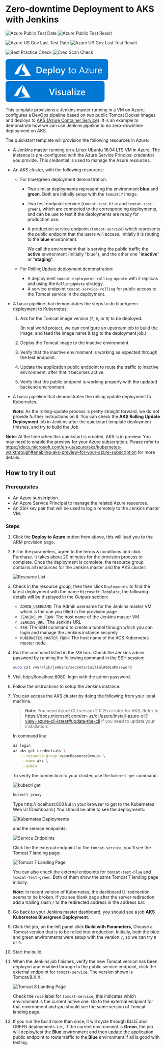 # Zero-downtime Deployment to AKS with Jenkins

![Azure Public Test Date](https://azurequickstartsservice.blob.core.windows.net/badges/301-jenkins-aks-zero-downtime-deployment/PublicLastTestDate.svg)
![Azure Public Test Result](https://azurequickstartsservice.blob.core.windows.net/badges/301-jenkins-aks-zero-downtime-deployment/PublicDeployment.svg)

![Azure US Gov Last Test Date](https://azurequickstartsservice.blob.core.windows.net/badges/301-jenkins-aks-zero-downtime-deployment/FairfaxLastTestDate.svg)
![Azure US Gov Last Test Result](https://azurequickstartsservice.blob.core.windows.net/badges/301-jenkins-aks-zero-downtime-deployment/FairfaxDeployment.svg)

![Best Practice Check](https://azurequickstartsservice.blob.core.windows.net/badges/301-jenkins-aks-zero-downtime-deployment/BestPracticeResult.svg)
![Cred Scan Check](https://azurequickstartsservice.blob.core.windows.net/badges/301-jenkins-aks-zero-downtime-deployment/CredScanResult.svg)

[![Deploy To Azure](https://raw.githubusercontent.com/Azure/azure-quickstart-templates/master/1-CONTRIBUTION-GUIDE/images/deploytoazure.svg?sanitize=true)](https://portal.azure.com/#create/Microsoft.Template/uri/https%3A%2F%2Fraw.githubusercontent.com%2FAzure%2Fazure-quickstart-templates%2Fmaster%2F301-jenkins-aks-zero-downtime-deployment%2Fazuredeploy.json)
[![Visualize](https://raw.githubusercontent.com/Azure/azure-quickstart-templates/master/1-CONTRIBUTION-GUIDE/images/visualizebutton.svg?sanitize=true)](http://armviz.io/#/?load=https%3A%2F%2Fraw.githubusercontent.com%2FAzure%2Fazure-quickstart-templates%2Fmaster%2F301-jenkins-aks-zero-downtime-deployment%2Fazuredeploy.json)

This template provisions a Jenkins master running in a VM on Azure; configures a
DevOps pipeline based on two public Tomcat Docker images and deploys to
[AKS (Azure Container Service)](https://azure.microsoft.com/en-us/services/container-service/).
It is an example to demonstrate how we can use Jenkins pipeline to do
zero-downtime deployment on AKS.

The quickstart template will provision the following resources in Azure:

- A Jenkins master running on a Linux Ubuntu 16.04 LTS VM in Azure. The instance
  is pre-configured with the Azure Service Principal credential you provide.
  This credential is used to manage the Azure resources.
- An AKS cluster, with the following resources:

  - For blue/green deployment demonstration:

    - Two similar deployments representing the environment **blue** and
      **green**. Both are initially setup with the `tomcat:7` image.
    - Two test endpoint service (`tomcat-test-blue` and `tomcat-test-green`),
      which are connected to the corresponding deployments, and can be use to
      test if the deployments are ready for production use.
    - A production service endpoint (`tomcat-service`) which represents the
      public endpoint that the users will access. Initially it is routing to the
      **blue** environment.

      We call the environment that is serving the public traffic the **active**
      environment (initially "blue"), and the other one "**inactive**" or
      "**staging**".

  - For RollingUpdate deployment demonstration:
    - A deployment `tomcat-deployment-rolling-update` with 2 replicas and using
      the `RollingUpdate` strategy.
    - A service endpoint `tomcat-service-rolling` for public access to the
      Tomcat service in the deployment.

- A basic pipeline that demonstrates the steps to do blue/green deployment to
  Kubernetes:

  1.  Ask for the Tomcat image version (`7`, `8`, or `9`) to be deployed.

      (In real world project, we can configure an upstream job to build the
      image, and feed the image name & tag to the deployment job.)

  1.  Deploy the Tomcat image to the inactive environment.
  1.  Verify that the inactive environment is working as expected through the
      test endpoint.
  1.  Update the application public endpoint to route the traffic to inactive
      environment, after that it becomes active.
  1.  Verify that the public endpoint is working properly with the updated
      backend environment.

- A basic pipieline that demonstrates the rolling update deployment to
  Kubernetes.

  **_Note_**: As the rolling-update process is pretty straight forward, we do
  not provide further instructions on it. You can check the **AKS Rolling Update
  Deployment** job in Jenkins after the quickstart template deployment finishes,
  and try to build the Job.

**Note**: At the time when this quickstart is created, AKS is in preview. You
may need to enable the preview for your Azure subscription. Please refer to
https://docs.microsoft.com/en-us/azure/aks/kubernetes-walkthrough#enabling-aks-preview-for-your-azure-subscription
for more details.

## How to try it out

### Prerequisites

- An Azure subscription.
- An Azure Service Principal to manage the related Azure resources.
- An SSH key pair that will be used to login remotely to the Jenkins master VM.

### Steps

1. Click the **Deploy to Azure** button from above, this will lead you to the
   ARM provision page.
1. Fill in the parameters, agree to the terms & conditions and click Purchase.
   It takes about 20 minutes for the provision process to complete. Once the
   deployment is complete, the resource group contains all resources for the
   Jenkins master and the AKS cluster:

   ![Resource List](images/resource-list.png)

1. Check in the resource group, then then click `Deployments` to find the latest
   deployment with the name `Microsoft.Template`, the following details will be
   displayed in the _Outputs_ section:
   - `ADMIN_USERNAME`: The Admin username for the Jenkins master VM, which is
     the one you filled in the provision page
   - `JENKINS_VM_FQDN`: The host name of the Jenkins master VM
   - `JENKINS_URL`: The Jenkins URL
   - `SSH`: The SSH command to create a tunnel through which you can login and
     manage the Jenkins instance securely
   - `KUBERNETES_MASTER_FQDN`: The host name of the ACS Kubernetes master node
1. Run the command listed in the `SSH` box. Check the Jenkins admin password by
   running the following command in the SSH session:

   ```sh
   sudo cat /var/lib/jenkins/secrets/initialAdminPassword
   ```

1. Visit http://localhost:8080, login with the admin password.
1. Follow the instructions to setup the Jenkins instance.
1. You can access the AKS cluster by doing the following from your local
   machine.

   > **Note**: You need Azure CLI version 2.0.25 or later for AKS. Refer to
   > https://docs.microsoft.com/en-us/cli/azure/install-azure-cli?view=azure-cli-latest#update-the-cli
   > if you need to update your installation.

   In command line:

   ```sh
   az login
   az aks get-credentials \
       --resource-group <yourResourceGroup> \
       --name aks \
       --admin
   ```

   To verify the connection to your cluster, use the `kubectl get` command.

   ![kubectl get](images/kubectl-get.png)

   ```sh
   kubectl proxy
   ```

   Type http://localhost:8001/ui in your browser to get to the Kubernetes Web UI
   (Dashboard.) You should be able to see the deployments:

   ![Kubernetes Deployments](images/kubernetes-deployments.png)

   and the service endpoints:

   ![Service Endpoints](images/k8s-tomcat-service.png)

   Click the the external endpoint for the `tomcat-service`, you'll see the
   Tomcat 7 landing page:

   ![Tomcat 7 Landing Page](images/tomcat-7.png)

   You can also check the external endpoints for `tomcat-test-blue` and
   `tomcat-test-green`. Both of them show the same Tomcat 7 landing page
   initially.

   **_Note_**: In recent version of Kubernetes, the dashboard UI redirection
   seems to be broken. If you see blank page after the server redirection, add a
   trailing slash `/` to the redirected address in the address bar.

1. Go back to your Jenkins master dashboard, you should see a job **AKS
   Kubernetes Blue/green Deployment**.
1. Click the job, on the left panel click **Build with Parameters**, Choose a
   Tomcat version that is to be rolled into production. Initially, both the blue
   and green environments were setup with the version `7`, so we can try `8` or
   `9`.
1. Start the build.
1. When the Jenkins job finishes, verify the new Tomcat version has been
   deployed and enabled through to the public service endpoint, click the
   external endpoint for `tomcat-service`. The version shown is Tomcat/8.X.X.

   ![Tomcat 8 Landing Page](images/tomcat-8.png)

   Check the `role` label for `tomcat-service`, this indicates which environment
   is the current active one. Go to the external endpoint for that environment
   and you should see the same version of Tomcat landing page.

1. If you run the build more than once, it will cycle through BLUE and GREEN
   deployments. i.e., if the current environment is **Green**, the job will
   deploy/test the **Blue** environment and then update the application public
   endpoint to route traffic to the **Blue** environment if all is good with
   testing.
